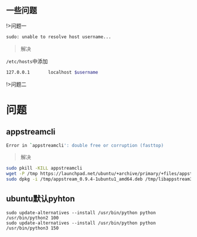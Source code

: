 ## 一些问题
!>问题一

```bash
sudo: unable to resolve host username...
```
>解决

`/etc/hosts`中添加 
```bash
127.0.0.1       localhost $username 
```
!>问题二

# 问题
## appstreamcli
```bash
Error in `appstreamcli': double free or corruption (fasttop)
```
> 解决

```bash
sudo pkill -KILL appstreamcli
wget -P /tmp https://launchpad.net/ubuntu/+archive/primary/+files/appstream_0.9.4-1ubuntu1_amd64.deb https://launchpad.net/ubuntu/+archive/primary/+files/libappstream3_0.9.4-1ubuntu1_amd64.deb
sudo dpkg -i /tmp/appstream_0.9.4-1ubuntu1_amd64.deb /tmp/libappstream3_0.9.4-1ubuntu1_amd64.deb
```

## ubuntu默认pyhton
```
sudo update-alternatives --install /usr/bin/python python /usr/bin/python2 100
sudo update-alternatives --install /usr/bin/python python /usr/bin/python3 150
```